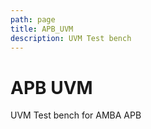 ```yaml
---
path: page
title: APB_UVM
description: UVM Test bench
---
```


# APB UVM

UVM Test bench for AMBA APB